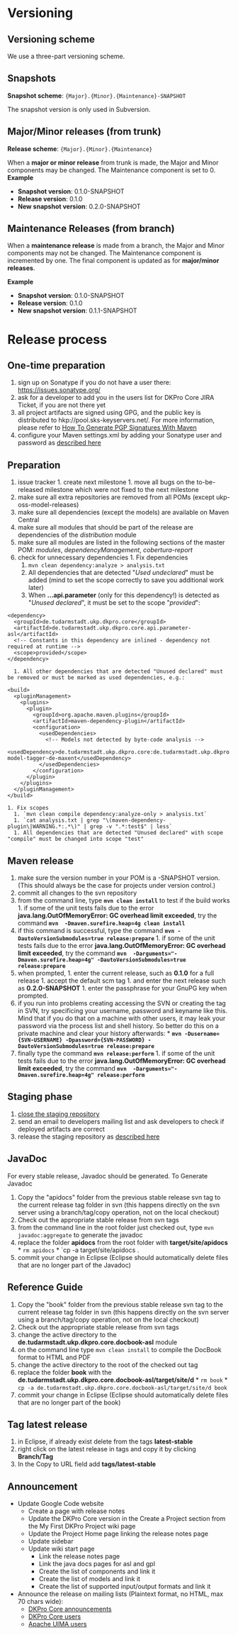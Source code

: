 

# Versioning #

## Versioning scheme ##

We use a three-part versioning scheme.

## Snapshots ##

**Snapshot scheme**: `{Major}.{Minor}.{Maintenance}-SNAPSHOT`

The snapshot version is only used in Subversion.

## Major/Minor releases (from trunk) ##

**Release scheme**: `{Major}.{Minor}.{Maintenance}`

When a **major or minor release** from trunk is made, the Major and Minor components may be changed. The Maintenance component is set to 0.
**Example**
  * **Snapshot version**: 0.1.0-SNAPSHOT
  * **Release version**: 0.1.0
  * **New snapshot version**: 0.2.0-SNAPSHOT

## Maintenance Releases (from branch) ##

When a **maintenance release** is made from a branch, the Major and Minor components may not be changed. The Maintenance component is incremented by one. The final component is updated as for **major/minor releases**.

**Example**
  * **Snapshot version**: 0.1.0-SNAPSHOT
  * **Release version**: 0.1.0
  * **New snapshot version**: 0.1.1-SNAPSHOT

# Release process #

## One-time preparation ##

  1. sign up on Sonatype if you do not have a user there: https://issues.sonatype.org/
  1. ask for a developer to add you in the users list for DKPro Core JIRA Ticket, if you are not there yet
  1. all project artifacts are signed using GPG, and the public key is distributed to hkp://pool.sks-keyservers.net/. For more information, please refer to [How To Generate PGP Signatures With Maven](https://docs.sonatype.org/display/Repository/How+To+Generate+PGP+Signatures+With+Maven)
  1. configure your Maven settings.xml by adding your Sonatype user and password as [described here](https://docs.sonatype.org/display/Repository/Sonatype+OSS+Maven+Repository+Usage+Guide#SonatypeOSSMavenRepositoryUsageGuide-Changesto%EF%BB%BF{{settings.xml}})

## Preparation ##

  1. issue tracker
    1. create next milestone
    1. move all bugs on the to-be-released milestone which were not fixed to the next milestone
  1. make sure all extra repositories are removed from all POMs (except ukp-oss-model-releases)
  1. make sure all dependencies (except the models) are available on Maven Central
  1. make sure all modules that should be part of the release are dependencies of the _distribution_ module
  1. make sure all modules are listed in the following sections of the master POM: _modules_, _dependencyManagement_, _cobertura-report_
  1. check for unnecessary dependencies
    1. Fix dependencies
      1. `mvn clean dependency:analyze > analysis.txt`
      1. All dependencies that are detected "_Used undeclared_" must be added (mind to set the scope correctly to save you additional work later)
      1. When **...api.parameter** (only for this dependency!) is detected as "_Unused declared_", it must be set to the scope "_provided_":
```
<dependency>
  <groupId>de.tudarmstadt.ukp.dkpro.core</groupId>
  <artifactId>de.tudarmstadt.ukp.dkpro.core.api.parameter-asl</artifactId>
  <!-- Constants in this dependency are inlined - dependency not required at runtime -->
  <scope>provided</scope>
</dependency>
```
      1. All other dependencies that are detected "Unused declared" must be removed or must be marked as used dependencies, e.g.:
```
<build>
  <pluginManagement>
    <plugins>
      <plugin>
        <groupId>org.apache.maven.plugins</groupId>
        <artifactId>maven-dependency-plugin</artifactId>
        <configuration>
          <usedDependencies>
            <!-- Models not detected by byte-code analysis -->
            <usedDependency>de.tudarmstadt.ukp.dkpro.core:de.tudarmstadt.ukp.dkpro.core.opennlp-model-tagger-de-maxent</usedDependency>
          </usedDependencies>
        </configuration>
      </plugin>
    </plugins>
  </pluginManagement>
</build>
```
    1. Fix scopes
      1. `mvn clean compile dependency:analyze-only > analysis.txt`
      1. `cat analysis.txt | grep "\(maven-dependency-plugin\|WARNING.*:.*\)" | grep -v ".*:test$" | less`
      1. All dependencies that are detected "Unused declared" with scope "compile" must be changed into scope "test"

## Maven release ##
  1. make sure the version number in your POM is a -SNAPSHOT version. (This should always be the case for projects under version control.)
  1. commit all changes to the svn repository
  1. from the command line, type **`mvn clean install`** to test if the build works
    1. if some of the unit tests fails due to the error **java.lang.OutOfMemoryError: GC overhead limit exceeded**, try the command **`mvn  -Dmaven.surefire.heap=4g clean install`**
  1. if this command is successful, type the command **`mvn -DautoVersionSubmodules=true release:prepare`**
    1. if some of the unit tests fails due to the error **java.lang.OutOfMemoryError: GC overhead limit exceeded**, try the command **`mvn  -Darguments="-Dmaven.surefire.heap=4g" -DautoVersionSubmodules=true release:prepare`**
  1. when prompted,
    1. enter the current release, such as **0.1.0** for a full release
    1. accept the default scm tag
    1. and enter the next release such as **0.2.0-SNAPSHOT**
    1. enter the passphrase for your GnuPG key when prompted.
  1. if you run into problems creating accessing the SVN or creating the tag in SVN, try specificing your username, password and keyname like this. Mind that if you do that on a machine with other users, it may leak your password via the process list and shell history. So better do this on a private machine and clear your history afterwards:
    * **`mvn -Dusername={SVN-USERNAME} -Dpassword={SVN-PASSWORD} -DautoVersionSubmodules=true release:prepare`**
  1. finally type the command **`mvn release:perform`**
    1. if some of the unit tests fails due to the error **java.lang.OutOfMemoryError: GC overhead limit exceeded**, try the command **`mvn  -Darguments="-Dmaven.surefire.heap=4g" release:perform`**

## Staging phase ##
  1. [close the staging repository](https://docs.sonatype.org/display/Repository/Sonatype+OSS+Maven+Repository+Usage+Guide#SonatypeOSSMavenRepositoryUsageGuide-8a.ReleaseIt)
  1. send an email to developers mailing list and ask developers to check if deployed artifacts are correct
  1. release the staging repository as [described here](https://docs.sonatype.org/display/Repository/Sonatype+OSS+Maven+Repository+Usage+Guide#SonatypeOSSMavenRepositoryUsageGuide-8a.ReleaseIt)

## JavaDoc ##

For every stable release, Javadoc should be generated. To Generate Javadoc

  1. Copy the "apidocs" folder from the previous stable release svn tag to the current release tag folder in svn (this happens directly on the svn server using a branch/tag/copy operation, not on the local checkout)
  1. Check out the appropriate stable release from svn tags
  1. from the command line in the root folder just checked out, type `mvn javadoc:aggregate` to generate the javadoc
  1. replace the folder **apidocs** from the root folder with **target/site/apidocs**
    * `rm apidocs`
    * `cp -a target/site/apidocs .
  1. commit your change in Eclipse (Eclipse should automatically delete files that are no longer part of the Javadoc)

## Reference Guide ##

  1. Copy the "book" folder from the previous stable release svn tag to the current release tag folder in svn (this happens directly on the svn server using a branch/tag/copy operation, not on the local checkout)
  1. Check out the appropriate stable release from svn tags
  1. change the active directory to the **de.tudarmstadt.ukp.dkpro.core.docbook-asl** module
  1. on the command line type `mvn clean install` to compile the DocBook format to HTML and PDF
  1. change the active directory to the root of the checked out tag
  1. replace the folder **book** with the **de.tudarmstadt.ukp.dkpro.core.docbook-asl/target/site/d**
    * `rm book`
    * `cp -a de.tudarmstadt.ukp.dkpro.core.docbook-asl/target/site/d book`
  1. commit your change in Eclipse (Eclipse should automatically delete files that are no longer part of the book)

## Tag latest release ##

  1. in Eclipse, if already exist delete from the tags **latest-stable**
  1. right click on the latest release in tags and copy it by clicking **Branch/Tag**
  1. In the Copy to URL field add **tags/latest-stable**

## Announcement ##

  * Update Google Code website
    * Create a page with release notes
    * Update the DKPro Core version in the Create a Project section from the My First DKPro Project wiki page
    * Update the Project Home page linking the release notes page
    * Update sidebar
    * Update wiki start page
      * Link the release notes page
      * Link the java docs pages for asl and gpl
      * Create the list of components and link it
      * Create the list of models and link it
      * Create the list of supported input/output formats and link it
  * Announce the release on mailing lists (Plaintext format, no HTML, max 70 chars wide):
    * [DKPro Core announcements](https://groups.google.com/forum/?hl=de#!forum/dkpro-core-announce)
    * [DKPro Core users](https://groups.google.com/forum/?hl=de#!forum/dkpro-core-user)
    * [Apache UIMA users](http://uima.apache.org/mail-lists.html)